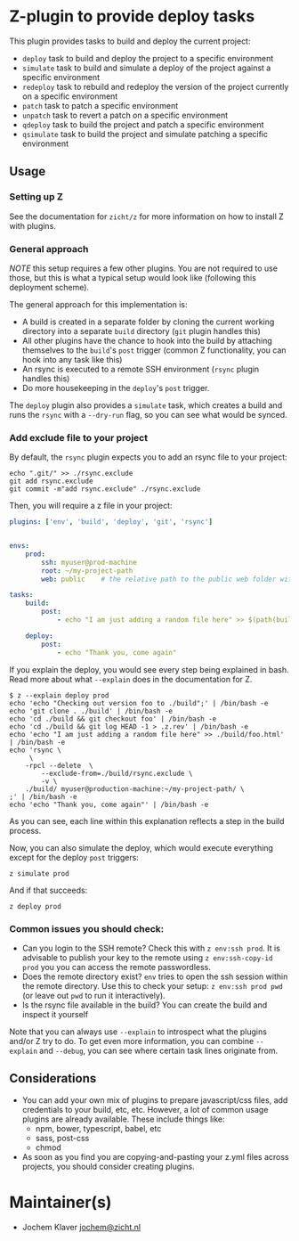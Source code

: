 # Z-plugin to provide deploy tasks

This plugin provides tasks to build and deploy the current project:

* `deploy` task to build and deploy the project to a specific environment
* `simulate` task to build and simulate a deploy of the project against a specific environment
* `redeploy` task to rebuild and redeploy the version of the project currently on a specific environment
* `patch` task to patch a specific environment
* `unpatch` task to revert a patch on a specific environment
* `qdeploy` task to build the project and patch a specific environment
* `qsimulate` task to build the project and simulate patching a specific environment

## Usage

### Setting up Z

See the documentation for `zicht/z` for more information on how to install Z
with plugins.

### General approach
_NOTE_ this setup requires a few other plugins. You are not required to use those,
but this is what a typical setup would look like (following this deployment scheme).

The general approach for this implementation is:

* A build is created in a separate folder by cloning the current working directory
  into a separate `build` directory (`git` plugin handles this)
* All other plugins have the chance to hook into the build by attaching themselves
  to the `build`'s `post` trigger (common Z functionality, you can hook into any task
  like this)
* An rsync is executed to a remote SSH environment (`rsync` plugin handles this)
* Do more housekeeping in the `deploy`'s `post` trigger.

The `deploy` plugin also provides a `simulate` task, which creates a build and runs
the `rsync` with a `--dry-run` flag, so you can see what would be synced.

### Add exclude file to your project

By default, the `rsync` plugin expects you to add an rsync file to your project:

```
echo ".git/" >> ./rsync.exclude
git add rsync.exclude
git commit -m"add rsync.exclude" ./rsync.exclude
```

Then, you will require a z file in your project:

```yml
plugins: ['env', 'build', 'deploy', 'git', 'rsync']


envs:
    prod:
        ssh: myuser@prod-machine
        root: ~/my-project-path
        web: public    # the relative path to the public web folder within the project path

tasks:
    build:
        post:
            - echo "I am just adding a random file here" >> $(path(build.dir, "foo.html"))

    deploy:
        post:
            - echo "Thank you, come again"
```

If you explain the deploy, you would see every step being explained in bash. Read more
about what `--explain` does in the documentation for Z.

```
$ z --explain deploy prod
echo 'echo "Checking out version foo to ./build";' | /bin/bash -e
echo 'git clone . ./build' | /bin/bash -e
echo 'cd ./build && git checkout foo' | /bin/bash -e
echo 'cd ./build && git log HEAD -1 > .z.rev' | /bin/bash -e
echo 'echo "I am just adding a random file here" >> ./build/foo.html' | /bin/bash -e
echo 'rsync \
     \
    -rpcl --delete  \
        --exclude-from=./build/rsync.exclude \
        -v \
    ./build/ myuser@production-machine:~/my-project-path/ \
;' | /bin/bash -e
echo 'echo "Thank you, come again"' | /bin/bash -e
```

As you can see, each line within this explanation reflects a step in the build
process.

Now, you can also simulate the deploy, which would execute everything except
for the deploy `post` triggers:

```
z simulate prod
```

And if that succeeds:

```
z deploy prod
```

### Common issues you should check:

* Can you login to the SSH remote? Check this with `z env:ssh prod`. It
  is advisable to publish your key to the remote using `z env:ssh-copy-id
  prod` you you can access the remote passwordless.
* Does the remote directory exist? `env` tries to open the ssh session within
  the remote directory. Use this to check your setup: `z env:ssh prod pwd`
  (or leave out `pwd` to run it interactively).
* Is the rsync file available in the build? You can create the build and
  inspect it yourself

Note that you can always use `--explain` to introspect what the plugins and/or
Z try to do. To get even more information, you can combine `--explain` and 
`--debug`, you can see where certain task lines originate from.

## Considerations
* You can add your own mix of plugins to prepare javascript/css files,
  add credentials to your build, etc, etc. However, a lot of common usage
  plugins are already available. These include things like:
  * npm, bower, typescript, babel, etc
  * sass, post-css
  * chmod
* As soon as you find you are copying-and-pasting your z.yml files across
  projects, you should consider creating plugins.

# Maintainer(s)
* Jochem Klaver <jochem@zicht.nl>

